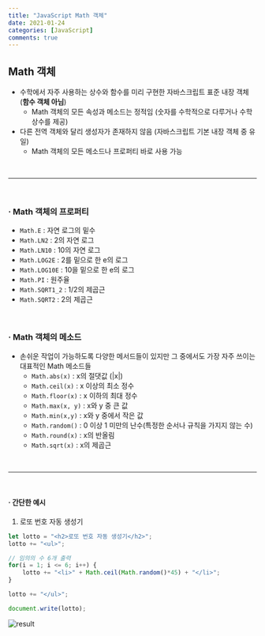 ```yaml
---
title: "JavaScript Math 객체"
date: 2021-01-24
categories: [JavaScript]
comments: true
---
```


## **Math 객체**

- 수학에서 자주 사용하는 상수와 함수를 미리 구현한 자바스크립트 표준 내장 객체 (**함수 객체 아님**)
    - Math 객체의 모든 속성과 메소드는 정적임 (숫자를 수학적으로 다루거나 수학 상수를 제공)
- 다른 전역 객체와 달리 생성자가 존재하지 않음 (자바스크립트 기본 내장 객체 중 유일)
    - Math 객체의 모든 메소드나 프로퍼티 바로 사용 가능

<br>

- - -

<br>

### **· Math 객체의 프로퍼티**

- `Math.E` : 자연 로그의 밑수
- `Math.LN2` : 2의 자연 로그
- `Math.LN10` : 10의 자연 로그
- `Math.LOG2E` : 2를 밑으로 한 e의 로그
- `Math.LOG10E` : 10을 밑으로 한 e의 로그
- `Math.PI` : 원주율
- `Math.SQRT1_2` : 1/2의 제곱근
- `Math.SQRT2` : 2의 제곱근

<br>

### **· Math 객체의 메소드**

- 손쉬운 작업이 가능하도록 다양한 메서드들이 있지만 그 중에서도 가장 자주 쓰이는 대표적인 Math 메소드들
    - `Math.abs(x)` : x의 절댓값 (|x|)
    - `Math.ceil(x)` : x 이상의 최소 정수
    - `Math.floor(x)` : x 이하의 최대 정수
    - `Math.max(x, y)` : x와 y 중 큰 값
    - `Math.min(x,y)` : x와 y 중에서 작은 값
    - `Math.random()` : 0 이상 1 미만의 난수(특정한 순서나 규칙을 가지지 않는 수)
    - `Math.round(x)` : x의 반올림
    - `Math.sqrt(x)` : x의 제곱근

<br>

- - -

<br>

#### **· 간단한 예시**

1) 로또 번호 자동 생성기

```js
let lotto = "<h2>로또 번호 자동 생성기</h2>";
lotto += "<ul>";

// 임의의 수 6개 출력
for(i = 1; i <= 6; i++) {
    lotto += "<li>" + Math.ceil(Math.random()*45) + "</li>";
}

lotto += "</ul>";

document.write(lotto);
```

![result](https://img1.daumcdn.net/thumb/R1280x0/?scode=mtistory2&fname=https%3A%2F%2Fblog.kakaocdn.net%2Fdn%2FbpMvNj%2FbtqUvDcKhvb%2FhONfKB91F7rCocdh0kG1e1%2Fimg.png)
